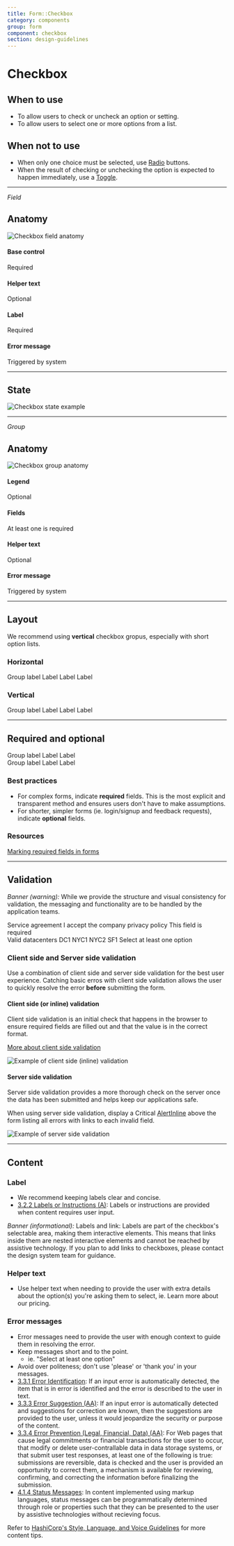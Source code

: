 ```yaml
---
title: Form::Checkbox
category: components
group: form
component: checkbox
section: design-guidelines
---
```


# Checkbox

## When to use

- To allow users to check or uncheck an option or setting.
- To allow users to select one or more options from a list.

## When not to use

- When only one choice must be selected, use [Radio](/components/form/radio/overview) buttons.
- When the result of checking or unchecking the option is expected to happen immediately, use a [Toggle](/components/form/toggle/overview).

---

_Field_

## Anatomy

![Checkbox field anatomy](/assets/components/form/checkbox/checkbox-field-anatomy.png)

#### Base control

Required

#### Helper text

Optional

#### Label

Required

#### Error message

Triggered by system

---

## State

![Checkbox state example](/assets/components/form/checkbox/checkbox-state.png)

---

_Group_

## Anatomy

![Checkbox group anatomy](/assets/components/form/checkbox/checkbox-group-anatomy.png)

#### Legend

Optional

#### Fields

At least one is required

#### Helper text

Optional

#### Error message

Triggered by system

---

## Layout

We recommend using **vertical** checkbox gropus, especially with short option lists.

### Horizontal

<section>
  <Hds::Form::Checkbox::Group @layout="horizontal" as |G|>
    <G.Legend>Group label</G.Legend>
    <G.Checkbox::Field as |F|>
      <F.Label>Label</F.Label>
    </G.Checkbox::Field>
    <G.Checkbox::Field as |F|>
      <F.Label>Label</F.Label>
    </G.Checkbox::Field>
    <G.Checkbox::Field as |F|>
      <F.Label>Label</F.Label>
    </G.Checkbox::Field>
  </Hds::Form::Checkbox::Group>
</section>

### Vertical

<section>
  <Hds::Form::Checkbox::Group @layout="vertical" as |G|>
    <G.Legend>Group label</G.Legend>
    <G.Checkbox::Field as |F|>
      <F.Label>Label</F.Label>
    </G.Checkbox::Field>
    <G.Checkbox::Field as |F|>
      <F.Label>Label</F.Label>
    </G.Checkbox::Field>
    <G.Checkbox::Field as |F|>
      <F.Label>Label</F.Label>
    </G.Checkbox::Field>
  </Hds::Form::Checkbox::Group>
</section>

---

## Required and optional

<section>
  <Hds::Form::Checkbox::Group @layout="vertical" @isRequired={{true}} as |G|>
    <G.Legend>Group label</G.Legend>
    <G.Checkbox::Field as |F|>
      <F.Label>Label</F.Label>
    </G.Checkbox::Field>
    <G.Checkbox::Field as |F|>
      <F.Label>Label</F.Label>
    </G.Checkbox::Field>
  </Hds::Form::Checkbox::Group>
</section>

<section>
  <Hds::Form::Checkbox::Group @layout="vertical" @isOptional={{true}} as |G|>
    <G.Legend>Group label</G.Legend>
    <G.Checkbox::Field as |F|>
      <F.Label>Label</F.Label>
    </G.Checkbox::Field>
    <G.Checkbox::Field as |F|>
      <F.Label>Label</F.Label>
    </G.Checkbox::Field>
  </Hds::Form::Checkbox::Group>
</section>

### Best practices

- For complex forms, indicate **required** fields. This is the most explicit and transparent method and ensures users don't have to make assumptions.
- For shorter, simpler forms (ie. login/signup and feedback requests), indicate **optional** fields.

### Resources

[Marking required fields in forms](https://www.nngroup.com/articles/required-fields/)

---

## Validation

_Banner (warning):_ While we provide the structure and visual consistency for validation, the messaging and functionality are to be handled by the application teams.

<section>
  <Hds::Form::Checkbox::Group @layout="vertical" @isRequired={{true}} as |G|>
    <G.Legend>Service agreement</G.Legend>
    <G.Checkbox::Field as |F|>
      <F.Label>I accept the company privacy policy</F.Label>
    </G.Checkbox::Field>
    <G.Error>This field is required</G.Error>
  </Hds::Form::Checkbox::Group>
</section>

<section>
  <Hds::Form::Checkbox::Group @layout="vertical" as |G|>
    <G.Legend>Valid datacenters</G.Legend>
    <G.Checkbox::Field as |F|>
      <F.Label>DC1</F.Label>
    </G.Checkbox::Field>
    <G.Checkbox::Field as |F|>
      <F.Label>NYC1</F.Label>
    </G.Checkbox::Field>
    <G.Checkbox::Field as |F|>
      <F.Label>NYC2</F.Label>
    </G.Checkbox::Field>
    <G.Checkbox::Field as |F|>
      <F.Label>SF1</F.Label>
    </G.Checkbox::Field>
    <G.Error>Select at least one option</G.Error>
  </Hds::Form::Checkbox::Group>
</section>

### Client side and Server side validation

Use a combination of client side and server side validation for the best user experience. Catching basic erros with client side validation allows the user to quickly resolve the error **before** submitting the form.

#### Client side (or inline) validation

Client side validation is an initial check that happens in the browser to ensure required fields are filled out and that the value is in the correct format.

[More about client side validation](https://developer.mozilla.org/en-US/docs/Learn/Forms/Form_validation)

![Example of client side (inline) validation](/assets/components/general/validation-client_side.png)

#### Server side validation

Server side validation provides a more thorough check on the server once the data has been submitted and helps keep our applications safe.

When using server side validation, display a Critical [AlertInline](/components/alerts/overview) above the form listing all errors with links to each invalid field.

![Example of server side validation](/assets/components/general/validation-server_side.png)

---

## Content

### Label

- We recommend keeping labels clear and concise.
- [3.2.2 Labels or Instructions (A)](https://www.w3.org/WAI/WCAG21/Understanding/labels-or-instructions.html): Labels or instructions are provided when content requires user input.

_Banner (informational):_ Labels and link: Labels are part of the checkbox's selectable area, making them interactive elements. This means that links inside them are nested interactive elements and cannot be reached by assistive technology. If you plan to add links to checkboxes, please contact the design system team for guidance.

### Helper text

- Use helper text when needing to provide the user with extra details about the option(s) you're asking them to select, ie. Learn more about our pricing.

### Error messages

- Error messages need to provide the user with enough context to guide them in resolving the error.
- Keep messages short and to the point.
  - ie. "Select at least one option"
- Avoid over politeness; don't use 'please' or 'thank you' in your messages.
- [3.3.1 Error Identification](https://www.w3.org/WAI/WCAG21/Understanding/error-identification.html): If an input error is automatically detected, the item that is in error is identified and the error is described to the user in text.
- [3.3.3 Error Suggestion (AA)](https://www.w3.org/WAI/WCAG21/Understanding/error-suggestion.html): If an input error is automatically detected and suggestions for correction are known, then the suggestions are provided to the user, unless it would jeopardize the security or purpose of the content.
- [3.3.4 Error Prevention (Legal, Financial, Data) (AA)](https://www.w3.org/WAI/WCAG21/Understanding/error-prevention-legal-financial-data.html): For Web pages that cause legal commitments or financial transactions for the user to occur, that modify or delete user-contrallable data in data storage systems, or that submit user test responses, at least one of the following is true: submissions are reversible, data is checked and the user is provided an opportunity to correct them, a mechanism is available for reviewing, confirming, and correcting the information before finalizing the submission.
- [4.1.4 Status Messages](https://www.w3.org/WAI/WCAG21/Understanding/status-messages.html): In content implemented using markup languages, status messages can be programmatically determined through role or properties such that they can be presented to the user by assistive technologies without recieving focus.

Refer to [HashiCorp's Style, Language, and Voice Guidelines](https://docs.google.com/document/d/1MRvGd6tS5JkIwl_GssbyExkMJqOXKeUE00kSEtFi8m8/edit?usp=sharing) for more content tips.
